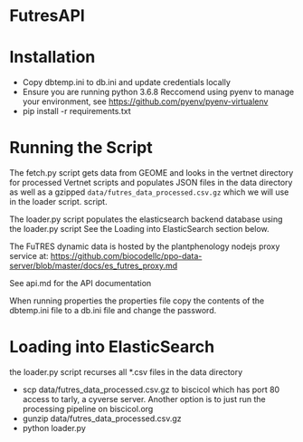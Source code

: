 # FutresAPI

# Installation
  * Copy dbtemp.ini to db.ini and update credentials locally
  * Ensure you are running python 3.6.8  Reccomend using pyenv to manage your environment, see https://github.com/pyenv/pyenv-virtualenv
  * pip install -r requirements.txt 

# Running the Script
The fetch.py script gets data from GEOME and looks in the vertnet directory for 
processed Vertnet scripts and populates JSON files in the data directory as well
as a gzipped `data/futres_data_processed.csv.gz` which we will use in the loader script.
script.  

The loader.py script populates the elasticsearch backend database using the loader.py script
See the Loading into ElasticSearch section below.

The FuTRES dynamic data is hosted by the plantphenology nodejs proxy service at:
https://github.com/biocodellc/ppo-data-server/blob/master/docs/es_futres_proxy.md

See api.md for the API documentation

When running properties the properties file copy the contents of the dbtemp.ini file to a db.ini file and change the password. 

# Loading into ElasticSearch
the loader.py script recurses all *.csv files in the data directory
 * scp data/futres_data_processed.csv.gz to biscicol which has port 80 access to tarly, a cyverse server. Another option is to just run the processing pipeline on biscicol.org
 * gunzip data/futres_data_processed.csv.gz
 * python loader.py
